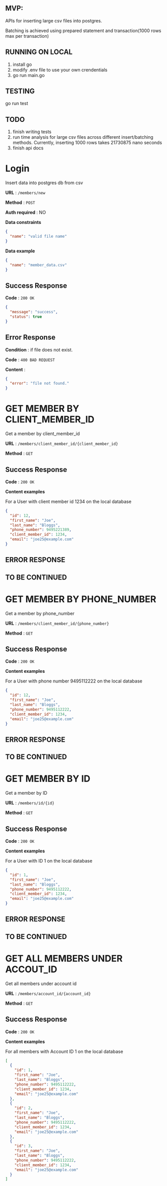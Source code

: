 ## MVP:

APIs for inserting large csv files into postgres.

Batching is achieved using prepared statement and transaction(1000 rows max per transaction)

## RUNNING ON LOCAL

1. install go
2. modify .env file to use your own crendentials
3. go run main.go

## TESTING

go run test

## TODO

1. finish writing tests
2. run time analysis for large csv files across different insert/batching methods. Currently, inserting 1000 rows takes 21730875 nano seconds
3. finish api docs

# Login

Insert data into postgres db from csv

**URL** : `/members/new`

**Method** : `POST`

**Auth required** : NO

**Data constraints**

```json
{
  "name": "valid file name"
}
```

**Data example**

```json
{
  "name": "member_data.csv"
}
```

## Success Response

**Code** : `200 OK`

```json
{
  "message": "success",
  "status": true
}
```

## Error Response

**Condition** : if file does not exist.

**Code** : `400 BAD REQUEST`

**Content** :

```json
{
  "error": "file not found."
}
```

# GET MEMBER BY CLIENT_MEMBER_ID

Get a member by client_member_id

**URL** : `/members/client_member_id/{client_member_id}`

**Method** : `GET`

## Success Response

**Code** : `200 OK`

**Content examples**

For a User with client member id 1234 on the local database

```json
{
  "id": 12,
  "first_name": "Joe",
  "last_name": "Bloggs",
  "phone_number": 9495221389,
  "client_member_id": 1234,
  "email": "joe25@example.com"
}
```

## ERROR RESPONSE

## TO BE CONTINUED

# GET MEMBER BY PHONE_NUMBER

Get a member by phone_number

**URL** : `/members/client_member_id/{phone_number}`

**Method** : `GET`

## Success Response

**Code** : `200 OK`

**Content examples**

For a User with phone number 9495112222 on the local database

```json
{
  "id": 12,
  "first_name": "Joe",
  "last_name": "Bloggs",
  "phone_number": 9495112222,
  "client_member_id": 1234,
  "email": "joe25@example.com"
}
```

## ERROR RESPONSE

## TO BE CONTINUED

# GET MEMBER BY ID

Get a member by ID

**URL** : `/members/id/{id}`

**Method** : `GET`

## Success Response

**Code** : `200 OK`

**Content examples**

For a User with ID 1 on the local database

```json
{
  "id": 1,
  "first_name": "Joe",
  "last_name": "Bloggs",
  "phone_number": 9495112222,
  "client_member_id": 1234,
  "email": "joe25@example.com"
}
```

## ERROR RESPONSE

## TO BE CONTINUED

# GET ALL MEMBERS UNDER ACCOUT_ID

Get all members under account id

**URL** : `/members/account_id/{account_id}`

**Method** : `GET`

## Success Response

**Code** : `200 OK`

**Content examples**

For all members with Account ID 1 on the local database

```json
[
  {
    "id": 1,
    "first_name": "Joe",
    "last_name": "Bloggs",
    "phone_number": 9495112222,
    "client_member_id": 1234,
    "email": "joe25@example.com"
  },
  {
    "id": 2,
    "first_name": "Joe",
    "last_name": "Bloggs",
    "phone_number": 9495112222,
    "client_member_id": 1234,
    "email": "joe25@example.com"
  },
  {
    "id": 3,
    "first_name": "Joe",
    "last_name": "Bloggs",
    "phone_number": 9495112222,
    "client_member_id": 1234,
    "email": "joe25@example.com"
  }
]
```
